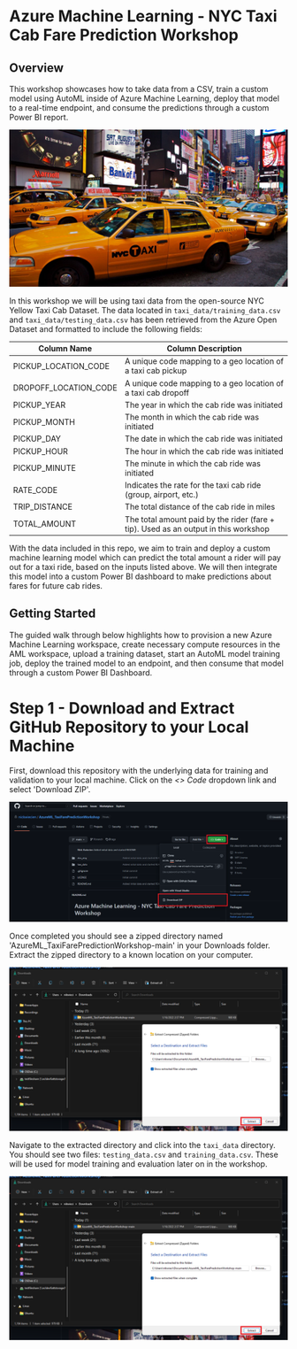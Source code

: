 # Azure Machine Learning - NYC Taxi Cab Fare Prediction Workshop

## Overview
This workshop showcases how to take data from a CSV, train a custom model using AutoML inside of Azure Machine Learning, deploy that model to a real-time endpoint, and consume the predictions through a custom Power BI report. 

![NYC Taxi Cab Fare Prediction Workshop](doc_img/yellow_taxi.jpg?raw=true "NYC Taxi Cab Fare Prediction Workshop")

In this workshop we will be using taxi data from the open-source NYC Yellow Taxi Cab Dataset. The data located in `taxi_data/training_data.csv` and `taxi_data/testing_data.csv` has been retrieved from the Azure Open Dataset and formatted to include the following fields:

| Column Name | Column Description | 
|-------------|--------------------|
|PICKUP_LOCATION_CODE| A unique code mapping to a geo location of a taxi cab pickup |
|DROPOFF_LOCATION_CODE| A unique code mapping to a geo location of a taxi cab dropoff |
|PICKUP_YEAR| The year in which the cab ride was initiated |
|PICKUP_MONTH| The month in which the cab ride was initiated |
|PICKUP_DAY| The date in which the cab ride was initiated |
|PICKUP_HOUR| The hour in which the cab ride was initiated |
|PICKUP_MINUTE| The minute in which the cab ride was initiated |
|RATE_CODE| Indicates the rate for the taxi cab ride (group, airport, etc.) |
|TRIP_DISTANCE| The total distance of the cab ride in miles |
|TOTAL_AMOUNT| The total amount paid by the rider (fare + tip). Used as an output in this workshop |

With the data included in this repo, we aim to train and deploy a custom machine learning model which can predict the total amount a rider will pay out for a taxi ride, based on the inputs listed above. We will then integrate this model into a custom Power BI dashboard to make predictions about fares for future cab rides.

## Getting Started

The guided walk through below highlights how to provision a new Azure Machine Learning workspace, create necessary compute resources in the AML workspace, upload a training dataset, start an AutoML model training job, deploy the trained model to an endpoint, and then consume that model through a custom Power BI Dashboard.

# Step 1 - Download and Extract GitHub Repository to your Local Machine

First, download this repository with the underlying data for training and validation to your local machine. Click on the <i><> Code</i> dropdown link and select 'Download ZIP'.

![Download ZIP](doc_img/01.png?raw=true "Download ZIP")

Once completed you should see a zipped directory named 'AzureML_TaxiFarePredictionWorkshop-main' in your Downloads folder. Extract the zipped directory to a known location on your computer.

![Extract ZIP](doc_img/02.png?raw=true "Extract ZIP")

Navigate to the extracted directory and click into the `taxi_data` directory. You should see two files: `testing_data.csv` and `training_data.csv`. These will be used for model training and evaluation later on in the workshop.

![Test and Train Taxi Data](doc_img/02.png?raw=true "Test and Train Taxi Data")
